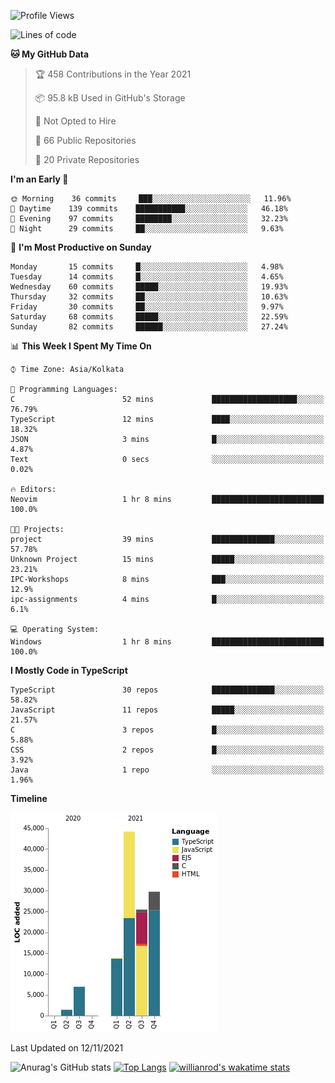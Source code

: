 <!--START_SECTION:waka-->
![Profile Views](http://img.shields.io/badge/Profile%20Views-4-blue)

![Lines of code](https://img.shields.io/badge/From%20Hello%20World%20I%27ve%20Written-121486%20lines%20of%20code-blue)

**🐱 My GitHub Data** 

> 🏆 458 Contributions in the Year 2021
 > 
> 📦 95.8 kB Used in GitHub's Storage 
 > 
> 🚫 Not Opted to Hire
 > 
> 📜 66 Public Repositories 
 > 
> 🔑 20 Private Repositories  
 > 
**I'm an Early 🐤** 

```text
🌞 Morning    36 commits     ███░░░░░░░░░░░░░░░░░░░░░░   11.96% 
🌆 Daytime    139 commits    ███████████░░░░░░░░░░░░░░   46.18% 
🌃 Evening    97 commits     ████████░░░░░░░░░░░░░░░░░   32.23% 
🌙 Night      29 commits     ██░░░░░░░░░░░░░░░░░░░░░░░   9.63%

```
📅 **I'm Most Productive on Sunday** 

```text
Monday       15 commits     █░░░░░░░░░░░░░░░░░░░░░░░░   4.98% 
Tuesday      14 commits     █░░░░░░░░░░░░░░░░░░░░░░░░   4.65% 
Wednesday    60 commits     █████░░░░░░░░░░░░░░░░░░░░   19.93% 
Thursday     32 commits     ██░░░░░░░░░░░░░░░░░░░░░░░   10.63% 
Friday       30 commits     ██░░░░░░░░░░░░░░░░░░░░░░░   9.97% 
Saturday     68 commits     █████░░░░░░░░░░░░░░░░░░░░   22.59% 
Sunday       82 commits     ██████░░░░░░░░░░░░░░░░░░░   27.24%

```


📊 **This Week I Spent My Time On** 

```text
⌚︎ Time Zone: Asia/Kolkata

💬 Programming Languages: 
C                        52 mins             ███████████████████░░░░░░   76.79% 
TypeScript               12 mins             ████░░░░░░░░░░░░░░░░░░░░░   18.32% 
JSON                     3 mins              █░░░░░░░░░░░░░░░░░░░░░░░░   4.87% 
Text                     0 secs              ░░░░░░░░░░░░░░░░░░░░░░░░░   0.02%

🔥 Editors: 
Neovim                   1 hr 8 mins         █████████████████████████   100.0%

🐱‍💻 Projects: 
project                  39 mins             ██████████████░░░░░░░░░░░   57.78% 
Unknown Project          15 mins             █████░░░░░░░░░░░░░░░░░░░░   23.21% 
IPC-Workshops            8 mins              ███░░░░░░░░░░░░░░░░░░░░░░   12.9% 
ipc-assignments          4 mins              █░░░░░░░░░░░░░░░░░░░░░░░░   6.1%

💻 Operating System: 
Windows                  1 hr 8 mins         █████████████████████████   100.0%

```

**I Mostly Code in TypeScript** 

```text
TypeScript               30 repos            ██████████████░░░░░░░░░░░   58.82% 
JavaScript               11 repos            █████░░░░░░░░░░░░░░░░░░░░   21.57% 
C                        3 repos             █░░░░░░░░░░░░░░░░░░░░░░░░   5.88% 
CSS                      2 repos             █░░░░░░░░░░░░░░░░░░░░░░░░   3.92% 
Java                     1 repo              ░░░░░░░░░░░░░░░░░░░░░░░░░   1.96%

```


**Timeline**

![Chart not found](https://raw.githubusercontent.com/wise-introvert/wise-introvert/master/charts/bar_graph.png) 


 Last Updated on 12/11/2021
<!--END_SECTION:waka-->

![Anurag's GitHub stats](https://github-readme-stats.vercel.app/api?username=wise-introvert&count_private=true&show_icons=true)
[![Top Langs](https://github-readme-stats.vercel.app/api/top-langs/?username=wise-introvert&langs_count=10)](https://github.com/anuraghazra/github-readme-stats)
[![willianrod's wakatime stats](https://github-readme-stats.vercel.app/api/wakatime?username=wiseintrovert)](https://github.com/anuraghazra/github-readme-stats)
